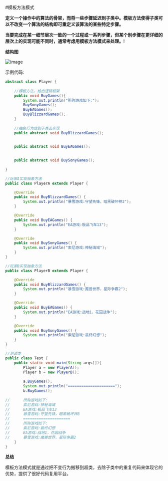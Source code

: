 #模板方法模式

**定义一个操作中的算法的骨架，而将一些步骤延迟到子类中。模板方法使得子类可以不改变一个算法的结构即可重定义该算法的某些特定步骤。**

**当要完成在某一细节层次一致的一个过程或一系列步骤，但某个别步骤在更详细的层次上的实现可能不同时，通常考虑用模板方法模式来处理。**!

**结构图**

![image](https://github.com/shishengjia/DesignPattern/blob/master/Pic/Template.jpg)

示例代码:
```java
abstract class Player {
	
	//模板方法，给出逻辑框架
	public void BuyGames(){
		System.out.println("所购游戏如下:");
		BuySonyGames();
		BuyEAGames();
		BuyBlizzardGames();
	}
	
	//抽象行为放到子类去实现
	public abstract void BuyBlizzardGames();
		

	public abstract void BuyEAGames();
		

	public abstract void BuySonyGames();
		
}
```

```java
//玩家A实现抽象方法
public class PlayerA extends Player {

	@Override
	public void BuyBlizzardGames() {
		System.out.println("暴雪游戏:守望先锋，暗黑破坏神3");
	}

	@Override
	public void BuyEAGames() {
		System.out.println("EA游戏:极品飞车13");
	}

	@Override
	public void BuySonyGames() {
		System.out.println("索尼游戏:神秘海域");
	}
}
```

```java
//玩家B实现抽象方法
public class PlayerB extends Player {

	@Override
	public void BuyBlizzardGames() {
		System.out.println("暴雪游戏:魔兽世界，星际争霸2");
	}

	@Override
	public void BuyEAGames() {
		System.out.println("EA游戏:战地1，花园战争");
	}

	@Override
	public void BuySonyGames() {
		System.out.println("索尼游戏:最终幻想");
	}
}
```

```java
//测试类
public class Test {
	public static void main(String args[]){
		Player a = new PlayerA();
		Player b = new PlayerB();
		
		a.BuyGames();
		System.out.println("=====================");
		b.BuyGames();
		
//		所购游戏如下:
//		索尼游戏:神秘海域
//		EA游戏:极品飞车13
//		暴雪游戏:守望先锋，暗黑破坏神3
//		=====================
//		所购游戏如下:
//		索尼游戏:最终幻想
//		EA游戏:战地1，花园战争
//		暴雪游戏:魔兽世界，星际争霸2
	}
}
```

**总结**

模板方法模式就是通过把不变行为搬移到超类，去除子类中的重复代码来体现它的优势，提供了很好代码复用平台。



